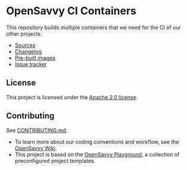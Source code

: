 # OpenSavvy CI Containers

This repository builds multiple containers that we need for the CI of our other projects.

- [Sources](containers)
- [Changelog](https://gitlab.com/opensavvy/automation/containers/-/releases)
- [Pre-built images](https://gitlab.com/opensavvy/automation/containers/container_registry)
- [Issue tracker](https://gitlab.com/opensavvy/automation/containers/-/issues)

## License

This project is licensed under the [Apache 2.0 license](LICENSE).

## Contributing

See [CONTRIBUTING.md](CONTRIBUTING.md).
- To learn more about our coding conventions and workflow, see the [OpenSavvy Wiki](https://gitlab.com/opensavvy/wiki/-/blob/main/README.md#wiki).
- This project is based on the [OpenSavvy Playground](docs/playground/README.md), a collection of preconfigured project templates.
